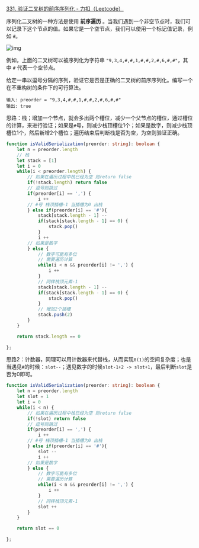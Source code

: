 [331. 验证二叉树的前序序列化 - 力扣（Leetcode）](https://leetcode.cn/problems/verify-preorder-serialization-of-a-binary-tree/description/)

序列化二叉树的一种方法是使用 **前序遍历** 。当我们遇到一个非空节点时，我们可以记录下这个节点的值。如果它是一个空节点，我们可以使用一个标记值记录，例如 `#`。

![img](https://assets.leetcode.com/uploads/2021/03/12/pre-tree.jpg)

例如，上面的二叉树可以被序列化为字符串 `"9,3,4,#,#,1,#,#,2,#,6,#,#"`，其中 `#` 代表一个空节点。

给定一串以逗号分隔的序列，验证它是否是正确的二叉树的前序序列化。编写一个在不重构树的条件下的可行算法。

```
输入: preorder = "9,3,4,#,#,1,#,#,2,#,6,#,#"
输出: true
```

思路：栈；增加一个节点，就会多出两个槽位，减少一个父节点的槽位，通过槽位的计算，来进行验证；如果是`#`号，则减少栈顶槽位1个；如果是数字，则减少栈顶槽位1个，然后新增2个槽位；遍历结束后判断栈是否为空，为空则验证正确。

```typescript
function isValidSerialization(preorder: string): boolean {
    let n = preorder.length
    // 栈
    let stack = [1]
    let i = 0
    while(i < preorder.length) {
        // 如果在遍历过程中栈已经为空 则return false
        if(!stack.length) return false
        // 逗号则跳过
        if(preorder[i] == ',') {
            i ++
        // #号 栈顶插槽-1 当插槽为0 出栈
        } else if(preorder[i] == '#'){
            stack[stack.length - 1] --
            if(stack[stack.length - 1] == 0) {
                stack.pop()
            }
            i ++
        // 如果是数字
        } else {
            // 数字可能有多位
            // 需要遍历计算
            while(i < n && preorder[i] != ',') {
                i ++
            }
            // 同样栈顶元素-1
            stack[stack.length - 1] --
            if(stack[stack.length - 1] == 0) {
                stack.pop()
            }
            // 增加2个插槽
            stack.push(2)
        }
    }

    return stack.length == 0
    
};
```

思路2：计数器，同理可以用计数器来代替栈，从而实现`0(1)`的空间复杂度；也是当遇见`#`的时候：`slot--`；遇见数字的时候`slot-1+2 -> slot+1`，最后判断`slot`是否为0即可。

```typescript
function isValidSerialization(preorder: string): boolean {
    let n = preorder.length
    let slot = 1
    let i = 0
    while(i < n) {
        // 如果在遍历过程中栈已经为空 则return false
        if(!slot) return false
        // 逗号则跳过
        if(preorder[i] == ',') {
            i ++
        // #号 栈顶插槽-1 当插槽为0 出栈
        } else if(preorder[i] == '#'){
            slot --
            i ++
        // 如果是数字
        } else {
            // 数字可能有多位
            // 需要遍历计算
            while(i < n && preorder[i] != ',') {
                i ++
            }
            // 同样栈顶元素-1
            slot ++
        }
    }

    return slot == 0
    
};
```

